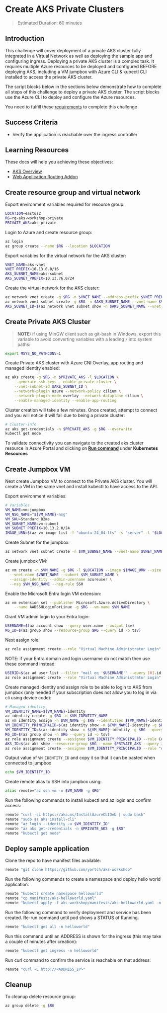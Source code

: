 # Create AKS Private Clusters

> Estimated Duration: 60 minutes

## Introduction

This challenge will cover deployment of a private AKS cluster fully integrated in a Virtual Network as well as deploying the sample app and configuring ingress. Deploying a private AKS cluster is a complex task. It requires multiple Azure resources to be deployed and configured BEFORE deploying AKS, including a VM jumpbox with Azure CLI & kubectl CLI installed to access the private AKS cluster.

The script blocks below in the sections below demonstrate how to complete all steps of this challenge to deploy a private AKS cluster. The script blocks use the Azure CLI to deploy and configure the Azure resources.

You need to fulfill these [requirements](environment-setup.md) to complete this challenge

## Success Criteria

- Verify the application is reachable over the ingress controller

## Learning Resources

These docs will help you achieving these objectives:

- [AKS Overview](https://docs.microsoft.com/azure/aks/)
- [Web Application Routing Addon](https://docs.microsoft.com/azure/aks/web-app-routing)

## Create resource group and virtual network

Export environment variables required for resource group:

```bash
LOCATION=eastus2
RG=rg-aks-workshop-private
PRIVATE_AKS=aks-private
```

Login to Azure and create resource group:

```bash
az login
az group create --name $RG --location $LOCATION
```

Export variables for the virtual network for the AKS cluster:

```bash
VNET_NAME=aks-vnet
VNET_PREFIX=10.13.0.0/16
AKS_SUBNET_NAME=aks-subnet
AKS_SUBNET_PREFIX=10.13.76.0/24
```

Create the virtual network for the AKS cluster:

```bash
az network vnet create -g $RG -n $VNET_NAME --address-prefix $VNET_PREFIX -l $LOCATION
az network vnet subnet create -g $RG -n $AKS_SUBNET_NAME --vnet-name $VNET_NAME --address-prefix $AKS_SUBNET_PREFIX
AKS_SUBNET_ID=$(az network vnet subnet show -n $AKS_SUBNET_NAME --vnet-name $VNET_NAME -g $RG --query id -o tsv)
```

## Create Private AKS Cluster

> **NOTE:** if using MinGW client such as git-bash in Windows, export this variable to avoid converting variables with a leading `/` into system paths:

```bash
export MSYS_NO_PATHCONV=1
```

Create Private AKS cluster with Azure CNI Overlay, app routing and managed identity enabled:

```bash
az aks create -g $RG -n $PRIVATE_AKS -l $LOCATION \
    --generate-ssh-keys --enable-private-cluster \
    --vnet-subnet-id $AKS_SUBNET_ID \
    --network-plugin azure --network-policy cilium \
    --network-plugin-mode overlay --network-dataplane cilium \
    --enable-managed-identity --enable-app-routing
```

Cluster creation will take a few minutes. Once created, attempt to connect and you will notice it will fail due to being a private cluster:

```bash
# Cluster-info
az aks get-credentials -n $PRIVATE_AKS -g $RG --overwrite
kubectl get node
```

To validate connectivity you can navigate to the created aks cluster resource in Azure Portal and clicking on [**Run command**](https://learn.microsoft.com/en-us/azure/aks/access-private-cluster?source=recommendations&tabs=azure-cli#run-commands-on-your-aks-cluster) under **Kubernetes Resources**

## Create Jumpbox VM

Next create Jumpbox VM to connect to the Private AKS cluster. You will create a VM in the same vnet and install kubectl to have access to the API.

Export environment variables:

```bash
# Variables
VM_NAME=vm-jumpbox
VM_NSG_NAME="${VM_NAME}-nsg"
VM_SKU=Standard_B2ms
VM_SUBNET_NAME=vm-subnet
VM_SUBNET_PREFIX=10.13.2.0/24
IMAGE_URN=$(az vm image list -f "ubuntu-24_04-lts" -s "server" -l "$LOCATION" --query '[0].urn' -o tsv)
```

Create Subnet for the jumpbox:

```bash
az network vnet subnet create -n $VM_SUBNET_NAME --vnet-name $VNET_NAME -g "$RG" --address-prefixes $VM_SUBNET_PREFIX
```

Create jumpbox VM:

```bash
az vm create -n $VM_NAME -g $RG -l $LOCATION --image $IMAGE_URN --size $VM_SKU --generate-ssh-keys \
  --vnet-name $VNET_NAME --subnet $VM_SUBNET_NAME \
  --assign-identity --admin-username azureuser \
  --nsg $VM_NSG_NAME --nsg-rule SSH
```

Enable the Microsoft Entra login VM extension:

```bash
az vm extension set --publisher Microsoft.Azure.ActiveDirectory \
    --name AADSSHLoginForLinux -g $RG --vm-name $VM_NAME
```

Grant VM admin login to your Entra login:

```bash
USERNAME=$(az account show --query user.name --output tsv)
RG_ID=$(az group show --resource-group $RG --query id -o tsv)
```

Next assign role:

```bash
az role assignment create --role "Virtual Machine Administrator Login" --assignee $USERNAME --scope $RG_ID
```

NOTE: if your Entra domain and login username do not match then use these command instead:

```bash
USERID=$(az ad user list --filter "mail eq '$USERNAME'" --query [0].id -o tsv)
az role assignment create --role "Virtual Machine Administrator Login" --assignee-object-id $USERID --scope $RG_ID
```

Create managed identity and assign role to be able to login to AKS from jumpbox (only needed if your subscription does not allow you to log in via cli using device code):

```bash
# Managed identity
VM_IDENTITY_NAME=${VM_NAME}-identity
az identity create -g $RG -n $VM_IDENTITY_NAME
az vm identity assign -n $VM_NAME -g $RG --identities ${VM_NAME}-identity
VM_IDENTITY_PRINCIPALID=$(az identity show -n ${VM_NAME}-identity -g $RG --query principalId -o tsv)
VM_IDENTITY_ID=$(az identity show -n ${VM_NAME}-identity -g $RG --query id -o tsv)
RG_ID=$(az group show -n $RG --query id -o tsv)
az role assignment create --assignee $VM_IDENTITY_PRINCIPALID --role Contributor --scope $RG_ID
AKS_ID=$(az aks show --resource-group $RG --name $PRIVATE_AKS --query id --output tsv)
az role assignment create --assignee $VM_IDENTITY_PRINCIPALID --role "Azure Kubernetes Service RBAC Cluster Admin" --scope $AKS_ID
```

Output value of `VM_IDENTITY_ID` and copy it so that it can be pasted when connected to jumpbox

```bash
echo $VM_IDENTITY_ID
```

Create remote alias to SSH into jumpbox using:

```bash
alias remote="az ssh vm -n $VM_NAME -g $RG"
```

Run the following commands to install kubectl and az login and confirm access:

```bash
remote "curl -sL https://aka.ms/InstallAzureCLIDeb | sudo bash"
remote "sudo az aks install-cli"
remote "az login --identity -u $VM_IDENTITY_ID"
remote "az aks get-credentials -n $PRIVATE_AKS -g $RG"
remote "kubectl get node"
```

## Deploy sample application

Clone the repo to have manifest files available:

```bash
remote "git clone https://github.com/yortch/aks-workshop"
```

Run the following commands to create a namespace and deploy hello world application:

```bash
remote "kubectl create namespace helloworld"
remote "cp manifests/aks-helloworld.yaml"
remote "kubectl apply -f aks-workshop/manifests/aks-helloworld.yaml -n helloworld"
```

Run the following command to verify deployment and service has been created. Re-run command until pod shows a STATUS of Running.

```bash
remote "kubectl get all -n helloworld"
```

Run this command until an ADDRESS is shown for the ingress (this may take a couple of minutes after creation):

```bash
remote "kubectl get ingress -n helloworld"
```

Run curl command to confirm the service is reachable on that address:

```bash
remote "curl -L http://<ADDRESS_IP>"
```

## Cleanup

To cleanup delete resource group:

```bash
az group delete -g $RG
```
